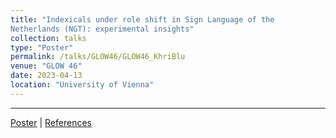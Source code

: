 ```yaml
---
title: "Indexicals under role shift in Sign Language of the
Netherlands (NGT): experimental insights"
collection: talks
type: "Poster"
permalink: /talks/GLOW46/GLOW46_KhriBlu
venue: "GLOW 46"
date: 2023-04-13
location: "University of Vienna"
---
```

---




[Poster](./GLOW23_poster_v2.pdf) | [References](GLOW23_poster_Refs.pdf)
